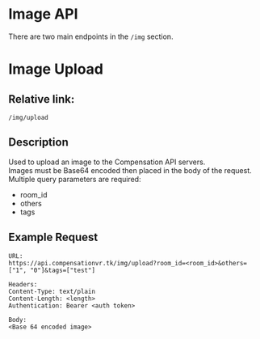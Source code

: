 # Image API  
  
There are two main endpoints in the `/img` section.  
  
# Image Upload  
## Relative link:  
`/img/upload`  
## Description  
Used to upload an image to the Compensation API servers.  
Images must be Base64 encoded then placed in the body of the request.  
Multiple query parameters are required:  
  
<ul>
    <li>room_id</li>
    <li>others</li>
    <li>tags</li>
</ul>
  
## Example Request  
  
```  
URL:  
https://api.compensationvr.tk/img/upload?room_id=<room_id>&others=["1", "0"]&tags=["test"]  
  
Headers:  
Content-Type: text/plain  
Content-Length: <length>  
Authentication: Bearer <auth token>  
  
Body:  
<Base 64 encoded image>  
```  